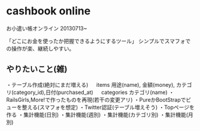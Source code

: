 # cashbook online

お小遣い帳オンライン
20130713~

「どこにお金を使ったか把握できるようにするツール」
シンプルでスマフォでの操作が楽、継続しやすい。


## やりたいこと(雑)
・テーブル作成(絶対にまだ増える)
　	items
   		用途(name), 金額(money), カテゴリ(category_id),日付(purchased_at)
　	categories
			カテゴリ(name)
・RailsGirls,More!で作ったものを再現(若干の変更アリ)
・PureかBootStrapでビューを整える(スマフォを想定)
・Twitter認証(テーブル増えそう)
・Topページを作る
・集計機能(日別)
・集計機能(週別)
・集計機能(カテゴリ別)
・集計機能(月別)

